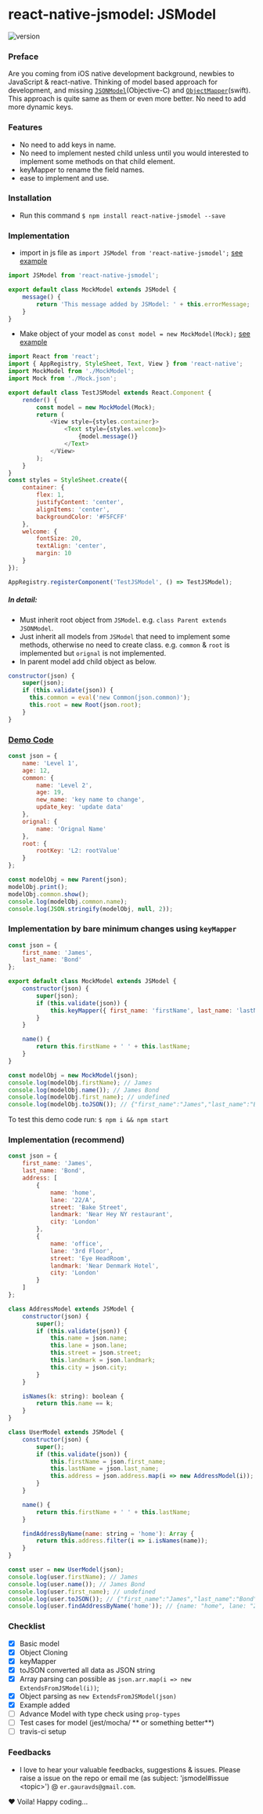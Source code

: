# react-native-jsmodel: JSModel

![version](https://img.shields.io/badge/version-0.0.5-green.svg)

### Preface

Are you coming from iOS native development background, newbies to JavaScript & react-native.
Thinking of model based approach for development, and missing [`JSONModel`](https://github.com/jsonmodel/jsonmodel)(Objective-C) and [`ObjectMapper`](https://github.com/Hearst-DD/ObjectMapper)(swift).
This approach is quite same as them or even more better. No need to add more dynamic keys.

### Features

- No need to add keys in name.
- No need to implement nested child unless until you would interested to implement some methods on that child element.
- keyMapper to rename the field names.
- ease to implement and use.

### Installation

- Run this command `$ npm install react-native-jsmodel --save`

### Implementation

- import in js file as `import JSModel from 'react-native-jsmodel';` [see example](https://github.com/dayitv89/react-native-jsmodel/blob/master/RNTestJSModel/MockModel.js)

```JavaScript
import JSModel from 'react-native-jsmodel';

export default class MockModel extends JSModel {
	message() {
		return 'This message added by JSModel: ' + this.errorMessage;
	}
}
```

- Make object of your model as `const model = new MockModel(Mock);` [see example](https://github.com/dayitv89/react-native-jsmodel/blob/master/RNTestJSModel/index.ios.js#L14)

```JavaScript
import React from 'react';
import { AppRegistry, StyleSheet, Text, View } from 'react-native';
import MockModel from './MockModel';
import Mock from './Mock.json';

export default class TestJSModel extends React.Component {
	render() {
		const model = new MockModel(Mock);
		return (
			<View style={styles.container}>
				<Text style={styles.welcome}>
					{model.message()}
				</Text>
			</View>
		);
	}
}
const styles = StyleSheet.create({
	container: {
		flex: 1,
		justifyContent: 'center',
		alignItems: 'center',
		backgroundColor: '#F5FCFF'
	},
	welcome: {
		fontSize: 20,
		textAlign: 'center',
		margin: 10
	}
});

AppRegistry.registerComponent('TestJSModel', () => TestJSModel);
```

##### In detail:

- Must inherit root object from `JSModel`. e.g. `class Parent extends JSONModel`.
- Just inherit all models from `JSModel` that need to implement some methods, otherwise no need to create class. e.g. `common` & `root` is implemented but `orignal` is not implemented.
- In parent model add child object as below.

```js
constructor(json) {
    super(json);
    if (this.validate(json)) {
      this.common = eval('new Common(json.common)');
      this.root = new Root(json.root);
    }
}
```

### [Demo Code](demo/DemoJSModel.js)

```js
const json = {
	name: 'Level 1',
	age: 12,
	common: {
		name: 'Level 2',
		age: 19,
		new_name: 'key name to change',
		update_key: 'update data'
	},
	orignal: {
		name: 'Orignal Name'
	},
	root: {
		rootKey: 'L2: rootValue'
	}
};

const modelObj = new Parent(json);
modelObj.print();
modelObj.common.show();
console.log(modelObj.common.name);
console.log(JSON.stringify(modelObj, null, 2));
```

### Implementation by bare minimum changes using `keyMapper`

```js
const json = {
	first_name: 'James',
	last_name: 'Bond'
};

export default class MockModel extends JSModel {
	constructor(json) {
		super(json);
		if (this.validate(json)) {
			this.keyMapper({ first_name: 'firstName', last_name: 'lastName' });
		}
	}

	name() {
		return this.firstName + ' ' + this.lastName;
	}
}

const modelObj = new MockModel(json);
console.log(modelObj.firstName); // James
console.log(modelObj.name()); // James Bond
console.log(modelObj.first_name); // undefined
console.log(modelObj.toJSON()); // {"first_name":"James","last_name":"Bond"}
```

To test this demo code run: `$ npm i && npm start`

### Implementation (recommend)

```js
const json = {
	first_name: 'James',
	last_name: 'Bond',
	address: [
		{
			name: 'home',
			lane: '22/A',
			street: 'Bake Street',
			landmark: 'Near Hey NY restaurant',
			city: 'London'
		},
		{
			name: 'office',
			lane: '3rd Floor',
			street: 'Eye HeadRoom',
			landmark: 'Near Denmark Hotel',
			city: 'London'
		}
	]
};

class AddressModel extends JSModel {
	constructor(json) {
		super();
		if (this.validate(json)) {
			this.name = json.name;
			this.lane = json.lane;
			this.street = json.street;
			this.landmark = json.landmark;
			this.city = json.city;
		}
	}

	isNames(k: string): boolean {
		return this.name == k;
	}
}

class UserModel extends JSModel {
	constructor(json) {
		super();
		if (this.validate(json)) {
			this.firstName = json.first_name;
			this.lastName = json.last_name;
			this.address = json.address.map(i => new AddressModel(i));
		}
	}

	name() {
		return this.firstName + ' ' + this.lastName;
	}

	findAddressByName(name: string = 'home'): Array {
		return this.address.filter(i => i.isNames(name));
	}
}

const user = new UserModel(json);
console.log(user.firstName); // James
console.log(user.name()); // James Bond
console.log(user.first_name); // undefined
console.log(user.toJSON()); // {"first_name":"James","last_name":"Bond"}
console.log(user.findAddressByName('home')); // {name: "home", lane: "22/A", street: "Bake Street", landmark: "Near Hey NY restaurant", city: "London"}
```

### Checklist

- [x] Basic model
- [x] Object Cloning
- [x] keyMapper
- [x] toJSON converted all data as JSON string
- [x] Array parsing can possible as `json.arr.map(i => new ExtendsFromJSModel(i))`;
- [x] Object parsing as `new ExtendsFromJSModel(json)`
- [x] Example added
- [ ] Advance Model with type check using `prop-types`
- [ ] Test cases for model (jest/mocha/ ** or something better**)
- [ ] travis-ci setup

### Feedbacks

- I love to hear your valuable feedbacks, suggestions & issues. Please raise a issue on the repo or email me (as subject: 'jsmodel#issue &lt;topic&gt;') @ `er.gauravds@gmail.com`.

❤️ Voila! Happy coding...
